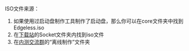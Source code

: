 ISO文件来源：
1. 如果使用过启动盘制作工具制作了启动盘，那么你可以在core文件夹中找到Edgeless.iso
2. 在[下载站](https://down.edgeless.top)的Socket文件夹内找到iso文件
3. 在[内测交流群](https://home.edgeless.top/jump/qqg.html)的“离线制作”文件夹